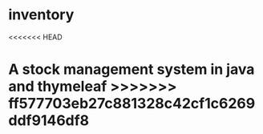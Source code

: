 # inventory
<<<<<<< HEAD
<h1> A stock management system in java and thymeleaf </h>
>>>>>>> ff577703eb27c881328c42cf1c6269ddf9146df8
